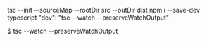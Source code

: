 tsc --init --sourceMap --rootDir src --outDir dist
npm i --save-dev typescript
"dev": "tsc --watch --preserveWatchOutput"

$ tsc --watch --preserveWatchOutput